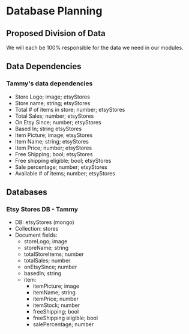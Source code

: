 # Database Planning

## Proposed Division of Data
We will each be 100% responsible for the data we need in our modules.

## Data Dependencies

### Tammy's data dependencies
* Store Logo; image; etsyStores
* Store name; string; etsyStores
* Total # of items in store; number; etsyStores
* Total Sales; number; etsyStores
* On Etsy Since; number; etsyStores
* Based In; string etsyStores
* Item Picture; image; etsyStores
* Item Name; string; etsyStores
* Item Price; number; etsyStores
* Free Shipping; bool; etsyStores
* Free shipping eligible; bool; etsyStores
* Sale percentage; number; etsyStores
* Available # of items; number; etsyStores

## Databases

### Etsy Stores DB - Tammy
* DB: etsyStores (mongo)
* Collection: stores
* Document fields:
  * storeLogo; image
  * storeName; string
  * totalStoreItems; number
  * totalSales; number
  * onEtsySince; number
  * basedIn; string
  * item:
    * itemPicture; image
    * itemName; string
    * itemPrice; number
    * itemStock; number
    * freeShipping; bool
    * freeShipping eligible; bool
    * salePercentage; number